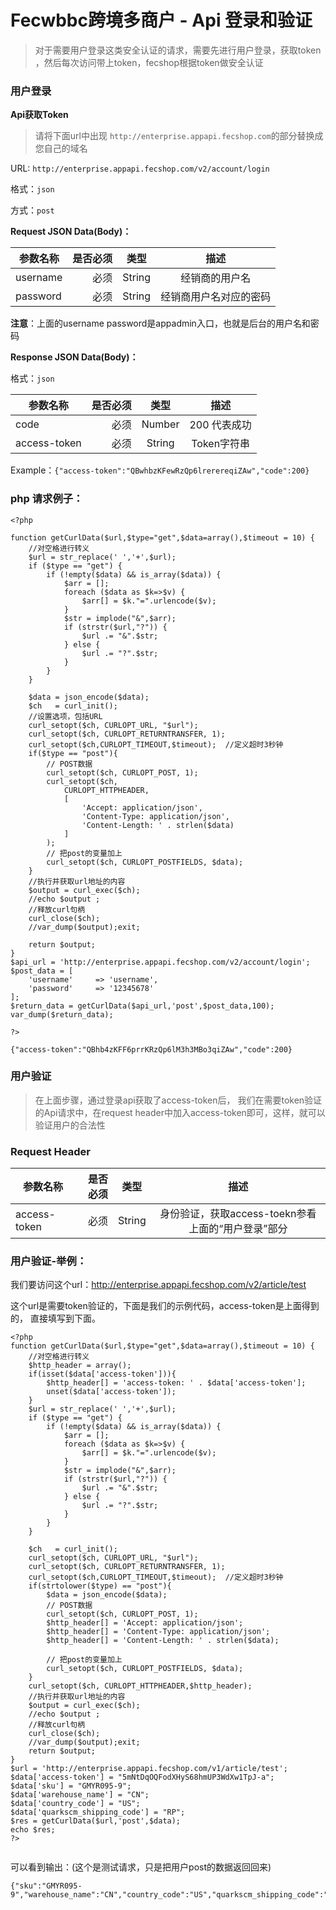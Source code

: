 Fecwbbc跨境多商户 - Api 登录和验证
==================

> 对于需要用户登录这类安全认证的请求，需要先进行用户登录，获取token
> ，然后每次访问带上token，fecshop根据token做安全认证


### 用户登录

**Api获取Token**

> 请将下面url中出现 `http://enterprise.appapi.fecshop.com`的部分替换成您自己的域名

URL: `http://enterprise.appapi.fecshop.com/v2/account/login`

格式：`json`

方式：`post`

**Request JSON Data(Body)：**


| 参数名称        | 是否必须    |  类型       |  描述     |
| ----------------| -----:      | :----:      |:----:     |
| username        | 必须        |   String    | 经销商的用户名|
| password        | 必须        |   String    | 经销商用户名对应的密码  |

**注意**：上面的username password是appadmin入口，也就是后台的用户名和密码



**Response JSON Data(Body)：**

格式：`json`

| 参数名称        | 是否必须    |  类型       |  描述        |
| ----------------| -----:      | :----:      |:----:        | 
| code            | 必须        |   Number    | 200 代表成功 |
| access-token    | 必须        |   String    | Token字符串  |

Example：`{"access-token":"QBwhbzKFewRzQp6lrerereqiZAw","code":200}`


### php 请求例子：

```
<?php

function getCurlData($url,$type="get",$data=array(),$timeout = 10) {
    //对空格进行转义
    $url = str_replace(' ','+',$url);
    if ($type == "get") {
        if (!empty($data) && is_array($data)) {
            $arr = [];
            foreach ($data as $k=>$v) {
                $arr[] = $k."=".urlencode($v);
            }
            $str = implode("&",$arr);
            if (strstr($url,"?")) {
                $url .= "&".$str;
            } else {
                $url .= "?".$str;
            }
        }
    }
	
    $data = json_encode($data);
    $ch   = curl_init();
    //设置选项，包括URL
    curl_setopt($ch, CURLOPT_URL, "$url");
    curl_setopt($ch, CURLOPT_RETURNTRANSFER, 1);
    curl_setopt($ch,CURLOPT_TIMEOUT,$timeout);  //定义超时3秒钟  
    if($type == "post"){
        // POST数据
        curl_setopt($ch, CURLOPT_POST, 1);
        curl_setopt($ch, 
            CURLOPT_HTTPHEADER, 
            [
                'Accept: application/json',
                'Content-Type: application/json',
                'Content-Length: ' . strlen($data)
            ]
        );
        // 把post的变量加上
        curl_setopt($ch, CURLOPT_POSTFIELDS, $data);
    }
    //执行并获取url地址的内容
    $output = curl_exec($ch);
    //echo $output ;
    //释放curl句柄
    curl_close($ch);
    //var_dump($output);exit;
    
    return $output;
}
$api_url = 'http://enterprise.appapi.fecshop.com/v2/account/login';
$post_data = [
    'username'     => 'username',
    'password'     => '12345678'
];
$return_data = getCurlData($api_url,'post',$post_data,100);
var_dump($return_data); 

?>
```

`{"access-token":"QBhb4zKFF6prrKRzQp6lM3h3MBo3qiZAw","code":200}`




### 用户验证

> 在上面步骤，通过登录api获取了access-token后，
> 我们在需要token验证的Api请求中，在request header中加入access-token即可，这样，就可以验证用户的合法性


### Request Header

| 参数名称        | 是否必须    |  类型       |  描述     |
| ----------------| -----:      | :----:      |:----:     |
| access-token      | 必须       |   String     | 身份验证，获取access-toekn参看上面的“用户登录”部分   |



### 用户验证-举例：

我们要访问这个url：http://enterprise.appapi.fecshop.com/v2/article/test

这个url是需要token验证的，下面是我们的示例代码，access-token是上面得到的，
直接填写到下面。

```
<?php
function getCurlData($url,$type="get",$data=array(),$timeout = 10) {
    //对空格进行转义
    $http_header = array();
    if(isset($data['access-token'])){
        $http_header[] = 'access-token: ' . $data['access-token'];
        unset($data['access-token']);
    }
    $url = str_replace(' ','+',$url);
    if ($type == "get") {
        if (!empty($data) && is_array($data)) {
            $arr = [];
            foreach ($data as $k=>$v) {
                $arr[] = $k."=".urlencode($v);
            }
            $str = implode("&",$arr);
            if (strstr($url,"?")) {
                $url .= "&".$str;
            } else {
                $url .= "?".$str;
            }
        }
    }
    
    $ch   = curl_init();
    curl_setopt($ch, CURLOPT_URL, "$url");
    curl_setopt($ch, CURLOPT_RETURNTRANSFER, 1);
    curl_setopt($ch,CURLOPT_TIMEOUT,$timeout);  //定义超时3秒钟
    if(strtolower($type) == "post"){
        $data = json_encode($data);
        // POST数据
        curl_setopt($ch, CURLOPT_POST, 1);
        $http_header[] = 'Accept: application/json';
        $http_header[] = 'Content-Type: application/json';
        $http_header[] = 'Content-Length: ' . strlen($data);

        // 把post的变量加上
        curl_setopt($ch, CURLOPT_POSTFIELDS, $data);
    }
    curl_setopt($ch, CURLOPT_HTTPHEADER,$http_header);
    //执行并获取url地址的内容
    $output = curl_exec($ch);
    //echo $output ;
    //释放curl句柄
    curl_close($ch);
    //var_dump($output);exit;
    return $output;
}
$url = 'http://enterprise.appapi.fecshop.com/v1/article/test';
$data['access-token'] = "5mNtDqOQFodXHyS68hmUP3WdXw1TpJ-a";
$data['sku'] = "GMYR095-9";
$data['warehouse_name'] = "CN";
$data['country_code'] = "US";
$data['quarkscm_shipping_code'] = "RP";
$res = getCurlData($url,'post',$data);
echo $res;
?>


```


可以看到输出：(这个是测试请求，只是把用户post的数据返回回来)

```
{"sku":"GMYR095-9","warehouse_name":"CN","country_code":"US","quarkscm_shipping_code":"RP"}
```

